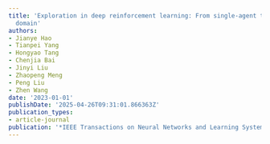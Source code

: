 ```yaml
---
title: 'Exploration in deep reinforcement learning: From single-agent to multiagent
  domain'
authors:
- Jianye Hao
- Tianpei Yang
- Hongyao Tang
- Chenjia Bai
- Jinyi Liu
- Zhaopeng Meng
- Peng Liu
- Zhen Wang
date: '2023-01-01'
publishDate: '2025-04-26T09:31:01.866363Z'
publication_types:
- article-journal
publication: '*IEEE Transactions on Neural Networks and Learning Systems*'
---
```

